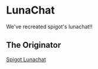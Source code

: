 # LunaChat
We've recreated spigot's lunachat!!
## The Originator
[Spigot Lunachat](https://www.spigotmc.org/resources/lunachat.82293/)
